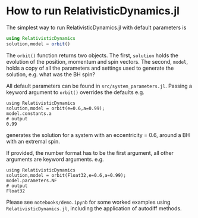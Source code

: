 # How to run RelativisticDynamics.jl

The simplest way to run RelativisticDynamics.jl with default parameters is

```julia
using RelativisticDynamics
solution,model = orbit()
```

The `orbit()` function returns two objects. The first, `solution` holds the evolution of the position, momentum and spin vectors. The second, `model`, holds a copy of all the parameters and settings used to generate the solution, e.g. what was the BH spin?

All default parameters can be found in `src/system_parameters.jl`. Passing a keyword argument to `orbit()` overrides the defaults e.g.

```jldoctest
using RelativisticDynamics
solution,model = orbit(e=0.6,a=0.99);
model.constants.a
# output
0.99
```
generates the solution for a system with an eccentricity = 0.6, around a BH with an extremal spin. 

If provided, the number format has to be the first argument, all other arguments are keyword arguments. e.g. 

```jldoctest
using RelativisticDynamics
solution,model = orbit(Float32,e=0.6,a=0.99);
model.parameters.NF
# output
Float32
```


Please see `notebooks/demo.ipynb` for some worked examples using `RelativisticDynamics.jl`, including the application of autodiff methods.


